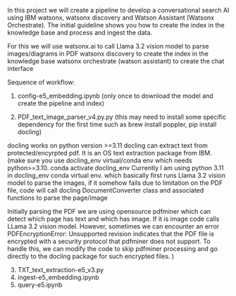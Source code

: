 In this project we will create a pipeline to develop a conversational search AI using IBM watsonx, watsonx discovery and Watson Assistant (Watsonx Orchestrate).
The initial guideline shows you how to create the index in the knowledge base and process and ingest the data.

For this we will use
watsonx.ai to call Llama 3.2 vision model to parse images/diagrams in PDF
watsonx discovery to create the index in the knowledge base
watsonx orchestrate (watson assistant) to create the chat interface

Sequence of workflow:

1. config-e5_embedding.ipynb (only once to download the model and create the pipeline and index)

2. PDF_text_image_parser_v4.py.py (this may need to install some specific dependency for the first time such as brew install poppler, pip install docling)

docling works on python version >=3.11
docling can extract text from protected/encyrpted pdf. It is an OS text extraction package from IBM.
(make sure you use docling_env virtual/conda env which needs python>=3.10. 
conda activate docling_env
Currently I am using python 3.11 in docling_env conda virtual env. which basically first runs Llama 3.2 vision model to parse the images, if it somehow fails due to limitation on the PDF file, 
code will call docling DocumentConverter class and associated functions to parse the page/image

Initially parsing the PDF we are using opensource pdfminer which can detect which page has text and which has image. 
If it is image code calls LLama 3.2 vision model. 
However, sometimes we can encounter an error PDFEncryptionError: Unsupported revision indicates that the PDF file is encrypted with a security protocol that pdfminer does not support. 
To handle this, we can modify the code to skip pdfminer processing and go directly to the docling package for such encrypted files.
)


3. TXT_text_extraction-e5_v3.py
4. ingest-e5_embedding.ipynb
5. query-e5.ipynb
